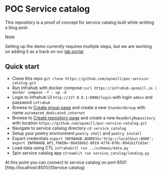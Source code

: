 # POC Service catalog

This repository is a proof of concept for service catalog built while writting a blog post.

> [!NOTE]
> Setting up the demo currently requires multiple steps, but we are working on adding it as a track on our [lab portal](https://opsmill.instruqt.com/pages/labs).

## Quick start

- Clone this repo `git clone https://github.com/opsmill/poc-service-catalog.git`
- Run Infrahub with docker compose `curl https://infrahub.opsmill.io | docker compose -f - up -d`
- Login to Infrahub UI `http://127.0.0.1:8000/login` with login `admin` and password `infrahub`
- Browse to [Create group page](http://127.0.0.1:8000/objects/CoreGroup) and create a new `StandardGroup` with name `automated_dedicated_internet`
- Browse to [Create repository page](http://127.0.0.1:8000/objects/CoreGenericRepository) and create a new `ReadOnlyRepository` with location `https://github.com/opsmill/poc-service-catalog.git`
- Navigate to service catalog directory `cd service_catalog`
- Setup your poetry environment `poetry shell` and `poetry install`
- Export credentials `export INFRAHUB_ADDRESS='http://localhost:8000'; export INFRAHUB_API_TOKEN='06438eb2-8019-4776-878c-0941b1f1d1ec'`
- Load data using CTL `infrahubctl run ../schemas/data.py`
- Spin service catalog app `streamlit run service_catalog/landing.py`

At this point you can connect to service catalog on port 8501 [http://localhost:8501/](Service catalog)

